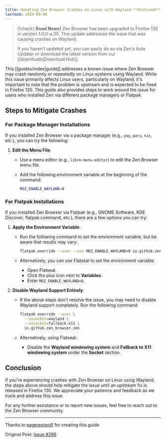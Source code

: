 ```yaml
---
title: Handling Zen Browser Crashes on Linux with Wayland **Archived**
lastmod: 2024-09-06
---
```


>[!check] **Good News!** 
> Zen Browser has been upgraded to Firefox 130 in version 1.0.0-a.35. This update addresses the issue that was causing crashes on Wayland.
> 
>If you haven't updated yet, you can easily do so via Zen's Auto Updater or download the latest version from our [[downloads|Download Hub]].

This [[guides/index|guide]]  addresses a known issue where Zen Browser may crash randomly or repeatedly on Linux systems using Wayland. While this issue primarily affects Linux users, particularly on Wayland, it's important to note that the problem is upstream and is expected to be fixed in Firefox 130. This guide also provides steps to work around the issue for users who installed Zen via different package managers or Flatpak.

## Steps to Mitigate Crashes

### For Package Manager Installations

If you installed Zen Browser via a package manager (e.g., `yay`, `paru`, `nix`, etc.), you can try the following:

1. **Edit the Menu File**:
   - Use a menu editor (e.g., `libre-menu-editor`) to edit the Zen Browser menu file.
   - Add the following environment variable at the beginning of the command:

     ```bash
     MOZ_ENABLE_WAYLAND=0
     ```

### For Flatpak Installations

If you installed Zen Browser via Flatpak (e.g., GNOME Software, KDE Discover, flatpak command, etc.), there are a few options you can try:

1. **Apply the Environment Variable**:
   - Run the following command to set the environment variable, but be aware that results may vary:

     ```bash
     flatpak override --user --env MOZ_ENABLE_WAYLAND=0 io.github.zen_browser.zen
     ```

   - Alternatively, you can use Flatseal to set the environment variable:
     - Open Flatseal.
     - Click the plus icon next to **Variables**.
     - Enter `MOZ_ENABLE_WAYLAND=0`.

2. **Disable Wayland Support Entirely**:
   - If the above steps don't resolve the issue, you may need to disable Wayland support completely. Run the following command:

     ```bash
     flatpak override --user \
       --nosocket=wayland \
       --nosocket=fallback-x11 \
       io.github.zen_browser.zen
     ```

   - Alternatively, using Flatseal:
     - Disable the **Wayland windowing system** and **Fallback to X11 windowing system** under the **Socket** section.

## Conclusion

If you're experiencing crashes with Zen Browser on Linux using Wayland, the steps above should help mitigate the issue until an upstream fix is released in Firefox 130. We appreciate your patience and feedback as we track and address this issue.

For any further assistance or to report new issues, feel free to reach out to the Zen Browser community.

---
Thanks to [eagerestwolf](https://github.com/eagerestwolf) for creating this guide

Original Post: [Issue #296](https://github.com/zen-browser/desktop/issues/296)